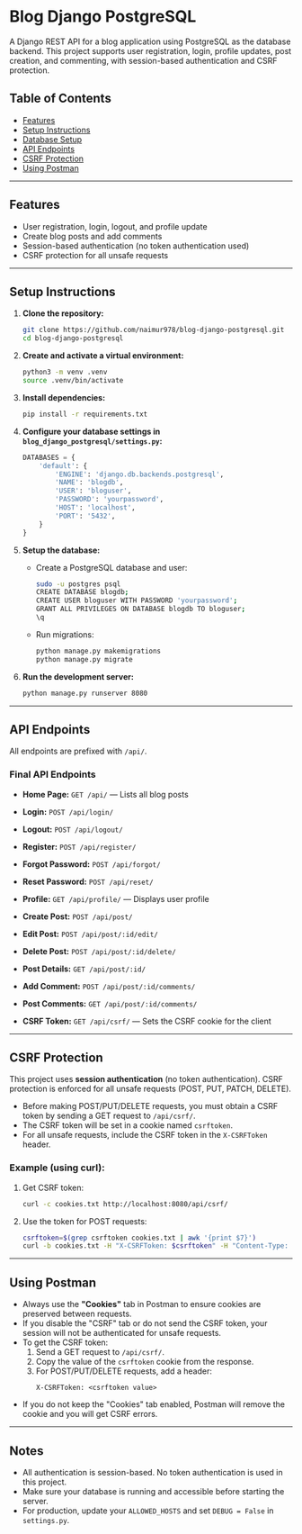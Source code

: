 # Blog Django PostgreSQL

A Django REST API for a blog application using PostgreSQL as the database backend. This project supports user registration, login, profile updates, post creation, and commenting, with session-based authentication and CSRF protection.

## Table of Contents
- [Features](#features)
- [Setup Instructions](#setup-instructions)
- [Database Setup](#database-setup)
- [API Endpoints](#api-endpoints)
- [CSRF Protection](#csrf-protection)
- [Using Postman](#using-postman)

---

## Features
- User registration, login, logout, and profile update
- Create blog posts and add comments
- Session-based authentication (no token authentication used)
- CSRF protection for all unsafe requests

---

## Setup Instructions

1. **Clone the repository:**
   ```sh
   git clone https://github.com/naimur978/blog-django-postgresql.git
   cd blog-django-postgresql
   ```

2. **Create and activate a virtual environment:**
   ```sh
   python3 -m venv .venv
   source .venv/bin/activate
   ```

3. **Install dependencies:**
   ```sh
   pip install -r requirements.txt
   ```

4. **Configure your database settings in `blog_django_postgresql/settings.py`:**
   ```python
   DATABASES = {
       'default': {
           'ENGINE': 'django.db.backends.postgresql',
           'NAME': 'blogdb',
           'USER': 'bloguser',
           'PASSWORD': 'yourpassword',
           'HOST': 'localhost',
           'PORT': '5432',
       }
   }
   ```

5. **Setup the database:**
   - Create a PostgreSQL database and user:
     ```sh
     sudo -u postgres psql
     CREATE DATABASE blogdb;
     CREATE USER bloguser WITH PASSWORD 'yourpassword';
     GRANT ALL PRIVILEGES ON DATABASE blogdb TO bloguser;
     \q
     ```
   - Run migrations:
     ```sh
     python manage.py makemigrations
     python manage.py migrate
     ```

6. **Run the development server:**
   ```sh
   python manage.py runserver 8080
   ```

---


## API Endpoints

All endpoints are prefixed with `/api/`.

### Final API Endpoints

- **Home Page:** `GET /api/` — Lists all blog posts

- **Login:** `POST /api/login/`
- **Logout:** `POST /api/logout/`
- **Register:** `POST /api/register/`
- **Forgot Password:** `POST /api/forgot/`
- **Reset Password:** `POST /api/reset/`

- **Profile:** `GET /api/profile/` — Displays user profile

- **Create Post:** `POST /api/post/`
- **Edit Post:** `POST /api/post/:id/edit/`
- **Delete Post:** `POST /api/post/:id/delete/`
- **Post Details:** `GET /api/post/:id/`

- **Add Comment:** `POST /api/post/:id/comments/`
- **Post Comments:** `GET /api/post/:id/comments/`

- **CSRF Token:** `GET /api/csrf/` — Sets the CSRF cookie for the client

---

## CSRF Protection

This project uses **session authentication** (no token authentication). CSRF protection is enforced for all unsafe requests (POST, PUT, PATCH, DELETE).

- Before making POST/PUT/DELETE requests, you must obtain a CSRF token by sending a GET request to `/api/csrf/`.
- The CSRF token will be set in a cookie named `csrftoken`.
- For all unsafe requests, include the CSRF token in the `X-CSRFToken` header.

### Example (using curl):

1. Get CSRF token:
   ```sh
   curl -c cookies.txt http://localhost:8080/api/csrf/
   ```
2. Use the token for POST requests:
   ```sh
   csrftoken=$(grep csrftoken cookies.txt | awk '{print $7}')
   curl -b cookies.txt -H "X-CSRFToken: $csrftoken" -H "Content-Type: application/json" -X POST http://localhost:8080/api/post/ -d '{"title": "Test", "body": "Content"}'
   ```

---

## Using Postman

- Always use the **"Cookies"** tab in Postman to ensure cookies are preserved between requests.
- If you disable the "CSRF" tab or do not send the CSRF token, your session will not be authenticated for unsafe requests.
- To get the CSRF token:
  1. Send a GET request to `/api/csrf/`.
  2. Copy the value of the `csrftoken` cookie from the response.
  3. For POST/PUT/DELETE requests, add a header:
     ```
     X-CSRFToken: <csrftoken value>
     ```
- If you do not keep the "Cookies" tab enabled, Postman will remove the cookie and you will get CSRF errors.

---

## Notes
- All authentication is session-based. No token authentication is used in this project.
- Make sure your database is running and accessible before starting the server.
- For production, update your `ALLOWED_HOSTS` and set `DEBUG = False` in `settings.py`.
